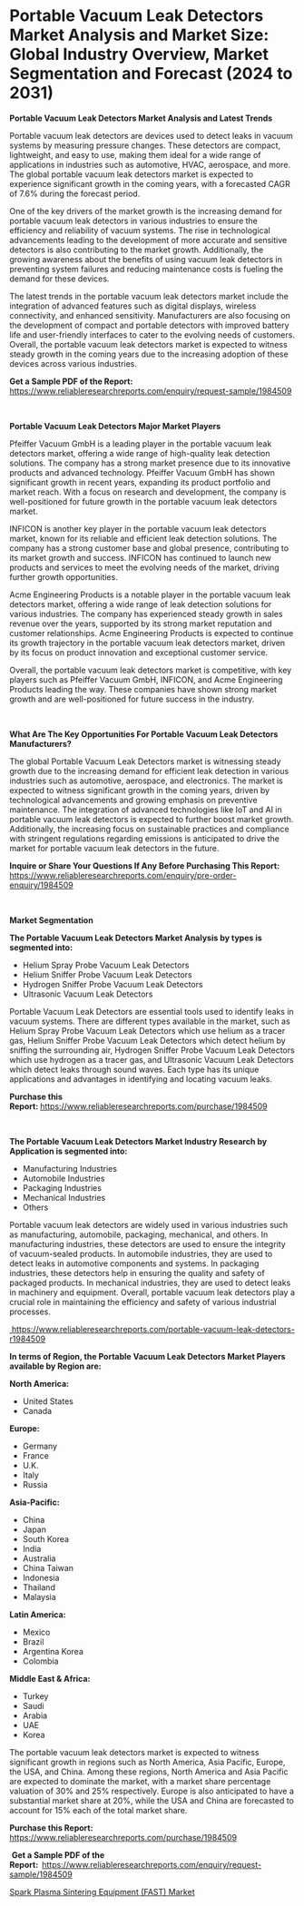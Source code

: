 <p><h1>Portable Vacuum Leak Detectors Market Analysis and Market Size: Global Industry Overview, Market Segmentation and Forecast (2024 to 2031)</h1></p><p><strong>Portable Vacuum Leak Detectors Market Analysis and Latest Trends</strong></p>
<p><p>Portable vacuum leak detectors are devices used to detect leaks in vacuum systems by measuring pressure changes. These detectors are compact, lightweight, and easy to use, making them ideal for a wide range of applications in industries such as automotive, HVAC, aerospace, and more. The global portable vacuum leak detectors market is expected to experience significant growth in the coming years, with a forecasted CAGR of 7.6% during the forecast period.</p><p>One of the key drivers of the market growth is the increasing demand for portable vacuum leak detectors in various industries to ensure the efficiency and reliability of vacuum systems. The rise in technological advancements leading to the development of more accurate and sensitive detectors is also contributing to the market growth. Additionally, the growing awareness about the benefits of using vacuum leak detectors in preventing system failures and reducing maintenance costs is fueling the demand for these devices.</p><p>The latest trends in the portable vacuum leak detectors market include the integration of advanced features such as digital displays, wireless connectivity, and enhanced sensitivity. Manufacturers are also focusing on the development of compact and portable detectors with improved battery life and user-friendly interfaces to cater to the evolving needs of customers. Overall, the portable vacuum leak detectors market is expected to witness steady growth in the coming years due to the increasing adoption of these devices across various industries.</p></p>
<p><strong>Get a Sample PDF of the Report:&nbsp;</strong> <a href="https://www.reliableresearchreports.com/enquiry/request-sample/1984509">https://www.reliableresearchreports.com/enquiry/request-sample/1984509</a></p>
<p>&nbsp;</p>
<p><strong>Portable Vacuum Leak Detectors Major Market Players</strong></p>
<p><p>Pfeiffer Vacuum GmbH is a leading player in the portable vacuum leak detectors market, offering a wide range of high-quality leak detection solutions. The company has a strong market presence due to its innovative products and advanced technology. Pfeiffer Vacuum GmbH has shown significant growth in recent years, expanding its product portfolio and market reach. With a focus on research and development, the company is well-positioned for future growth in the portable vacuum leak detectors market. </p><p>INFICON is another key player in the portable vacuum leak detectors market, known for its reliable and efficient leak detection solutions. The company has a strong customer base and global presence, contributing to its market growth and success. INFICON has continued to launch new products and services to meet the evolving needs of the market, driving further growth opportunities. </p><p>Acme Engineering Products is a notable player in the portable vacuum leak detectors market, offering a wide range of leak detection solutions for various industries. The company has experienced steady growth in sales revenue over the years, supported by its strong market reputation and customer relationships. Acme Engineering Products is expected to continue its growth trajectory in the portable vacuum leak detectors market, driven by its focus on product innovation and exceptional customer service. </p><p>Overall, the portable vacuum leak detectors market is competitive, with key players such as Pfeiffer Vacuum GmbH, INFICON, and Acme Engineering Products leading the way. These companies have shown strong market growth and are well-positioned for future success in the industry.</p></p>
<p>&nbsp;</p>
<p><strong>What Are The Key Opportunities For Portable Vacuum Leak Detectors Manufacturers?</strong></p>
<p><p>The global Portable Vacuum Leak Detectors market is witnessing steady growth due to the increasing demand for efficient leak detection in various industries such as automotive, aerospace, and electronics. The market is expected to witness significant growth in the coming years, driven by technological advancements and growing emphasis on preventive maintenance. The integration of advanced technologies like IoT and AI in portable vacuum leak detectors is expected to further boost market growth. Additionally, the increasing focus on sustainable practices and compliance with stringent regulations regarding emissions is anticipated to drive the market for portable vacuum leak detectors in the future.</p></p>
<p><strong>Inquire or Share Your Questions If Any Before Purchasing This Report:</strong> <a href="https://www.reliableresearchreports.com/enquiry/pre-order-enquiry/1984509">https://www.reliableresearchreports.com/enquiry/pre-order-enquiry/1984509</a></p>
<p>&nbsp;</p>
<p><strong>Market Segmentation</strong></p>
<p><strong>The Portable Vacuum Leak Detectors Market Analysis by types is segmented into:</strong></p>
<p><ul><li>Helium Spray Probe Vacuum Leak Detectors</li><li>Helium Sniffer Probe Vacuum Leak Detectors</li><li>Hydrogen Sniffer Probe Vacuum Leak Detectors</li><li>Ultrasonic Vacuum Leak Detectors</li></ul></p>
<p><p>Portable Vacuum Leak Detectors are essential tools used to identify leaks in vacuum systems. There are different types available in the market, such as Helium Spray Probe Vacuum Leak Detectors which use helium as a tracer gas, Helium Sniffer Probe Vacuum Leak Detectors which detect helium by sniffing the surrounding air, Hydrogen Sniffer Probe Vacuum Leak Detectors which use hydrogen as a tracer gas, and Ultrasonic Vacuum Leak Detectors which detect leaks through sound waves. Each type has its unique applications and advantages in identifying and locating vacuum leaks.</p></p>
<p><strong>Purchase this Report:&nbsp;</strong><a href="https://www.reliableresearchreports.com/purchase/1984509">https://www.reliableresearchreports.com/purchase/1984509</a></p>
<p>&nbsp;</p>
<p><strong>The Portable Vacuum Leak Detectors Market Industry Research by Application is segmented into:</strong></p>
<p><ul><li>Manufacturing Industries</li><li>Automobile Industries</li><li>Packaging Industries</li><li>Mechanical Industries</li><li>Others</li></ul></p>
<p><p>Portable vacuum leak detectors are widely used in various industries such as manufacturing, automobile, packaging, mechanical, and others. In manufacturing industries, these detectors are used to ensure the integrity of vacuum-sealed products. In automobile industries, they are used to detect leaks in automotive components and systems. In packaging industries, these detectors help in ensuring the quality and safety of packaged products. In mechanical industries, they are used to detect leaks in machinery and equipment. Overall, portable vacuum leak detectors play a crucial role in maintaining the efficiency and safety of various industrial processes.</p></p>
<p><a href="https://www.reliableresearchreports.com/portable-vacuum-leak-detectors-r1984509">&nbsp;https://www.reliableresearchreports.com/portable-vacuum-leak-detectors-r1984509</a></p>
<p><strong>In terms of Region, the Portable Vacuum Leak Detectors Market Players available by Region are:</strong></p>
<p>
    <p> <strong> North America: </strong>
        <ul>
            <li>United States</li>
            <li>Canada</li>
        </ul>
        </p> 
    <p> <strong> Europe: </strong>
        <ul>
            <li>Germany</li>
            <li>France</li>
            <li>U.K.</li>
            <li>Italy</li>
            <li>Russia</li>
        </ul>
        </p> 
    <p> <strong> Asia-Pacific: </strong>
        <ul>
            <li>China</li>
            <li>Japan</li>
            <li>South Korea</li>
            <li>India</li>
            <li>Australia</li>
            <li>China Taiwan</li>
            <li>Indonesia</li>
            <li>Thailand</li>
            <li>Malaysia</li>
        </ul>
        </p> 
    <p> <strong> Latin America: </strong>
        <ul>
            <li>Mexico</li>
            <li>Brazil</li>
            <li>Argentina Korea</li>
            <li>Colombia</li>
        </ul>
        </p> 
    <p> <strong> Middle East & Africa: </strong>
        <ul>
            <li>Turkey</li>
            <li>Saudi</li>
            <li>Arabia</li>
            <li>UAE</li>
            <li>Korea</li>
        </ul>
    </p>
    </p>
<p><p>The portable vacuum leak detectors market is expected to witness significant growth in regions such as North America, Asia Pacific, Europe, the USA, and China. Among these regions, North America and Asia Pacific are expected to dominate the market, with a market share percentage valuation of 30% and 25% respectively. Europe is also anticipated to have a substantial market share at 20%, while the USA and China are forecasted to account for 15% each of the total market share.</p></p>
<p><strong>Purchase this Report: </strong><a href="https://www.reliableresearchreports.com/purchase/1984509">https://www.reliableresearchreports.com/purchase/1984509</a></p>
<p>&nbsp;<strong>Get a Sample PDF of the Report:&nbsp;&nbsp;</strong><a href="https://www.reliableresearchreports.com/enquiry/request-sample/1984509">https://www.reliableresearchreports.com/enquiry/request-sample/1984509</a></p>
<p><strong></strong></p>
<p><p><a href="https://github.com/gdfhhhj/Market-Research-Report-List-4/blob/main/spark-plasma-sintering-equipment-fast-market.md">Spark Plasma Sintering Equipment (FAST) Market</a></p></p>